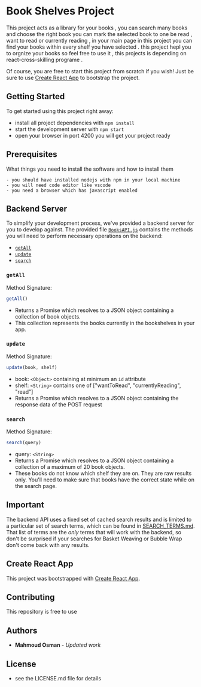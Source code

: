 # Book Shelves Project

This project acts as a library for your books , you can search many books and choose the right book you can mark the selected book to one be read , want to read or currently reading , in your main page in this project you can find your books within every shelf you have selected . this project hepl you to orgnize your books so feel free to use it , this projects is depending on react-cross-skilling programe .

Of course, you are free to start this project from scratch if you wish! Just be sure to use [Create React App](https://reactjs.org/docs/create-a-new-react-app.html) to bootstrap the project.

## Getting Started

To get started using this project right away:

- install all project dependencies with `npm install`
- start the development server with `npm start`
- open your browser in port 4200 you will get your project ready

## Prerequisites

What things you need to install the software and how to install them

```
- you should have installed nodejs with npm in your local machine
- you will need code editor like vscode
- you need a browser which has javascript enabled
```

## Backend Server

To simplify your development process, we've provided a backend server for you to develop against. The provided file [`BooksAPI.js`](src/BooksAPI.js) contains the methods you will need to perform necessary operations on the backend:

- [`getAll`](#getall)
- [`update`](#update)
- [`search`](#search)

### `getAll`

Method Signature:

```js
getAll()
```

- Returns a Promise which resolves to a JSON object containing a collection of book objects.
- This collection represents the books currently in the bookshelves in your app.

### `update`

Method Signature:

```js
update(book, shelf)
```

- book: `<Object>` containing at minimum an `id` attribute
- shelf: `<String>` contains one of ["wantToRead", "currentlyReading", "read"]
- Returns a Promise which resolves to a JSON object containing the response data of the POST request

### `search`

Method Signature:

```js
search(query)
```

- query: `<String>`
- Returns a Promise which resolves to a JSON object containing a collection of a maximum of 20 book objects.
- These books do not know which shelf they are on. They are raw results only. You'll need to make sure that books have the correct state while on the search page.

## Important

The backend API uses a fixed set of cached search results and is limited to a particular set of search terms, which can be found in [SEARCH_TERMS.md](SEARCH_TERMS.md). That list of terms are the _only_ terms that will work with the backend, so don't be surprised if your searches for Basket Weaving or Bubble Wrap don't come back with any results.

## Create React App

This project was bootstrapped with [Create React App](https://github.com/facebook/create-react-app).

## Contributing

This repository is free to use

## Authors

- **Mahmoud Osman** - _Updated work_

## License

- see the LICENSE.md file for details
